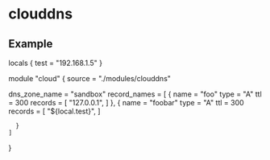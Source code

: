 # clouddns


## Example 



locals {
  test = "192.168.1.5"
}


module "cloud" {
  source = "./modules/clouddns"


  dns_zone_name = "sandbox"
  record_names = [
    {
      name = "foo"
      type = "A"
      ttl = 300
      records = [
          "127.0.0.1",
          ]
    },
    {
        name = "foobar"
        type = "A"
        ttl = 300
        records = [
          "${local.test}",
        ]

      }
    ]



}
